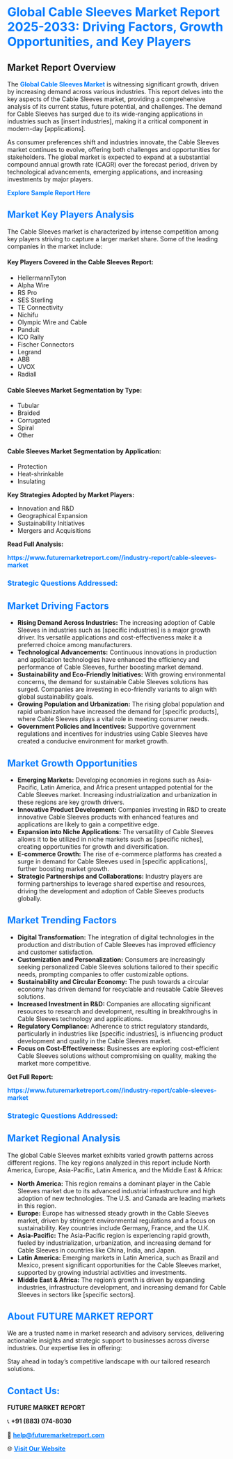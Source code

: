 <h1 style="color: #007BFF;">Global Cable Sleeves Market Report 2025-2033: Driving Factors, Growth Opportunities, and Key Players</h1>

<section id="overview">
<h2>Market Report Overview</h2>
<p>The <a href="https://www.futuremarketreport.com//industry-report/cable-sleeves-market" style="color: #007BFF; text-decoration: none;"><strong>Global Cable Sleeves Market</strong></a> is witnessing significant growth, driven by increasing demand across various industries. This report delves into the key aspects of the Cable Sleeves market, providing a comprehensive analysis of its current status, future potential, and challenges. The demand for Cable Sleeves has surged due to its wide-ranging applications in industries such as [insert industries], making it a critical component in modern-day [applications].</p>
<p>As consumer preferences shift and industries innovate, the Cable Sleeves market continues to evolve, offering both challenges and opportunities for stakeholders. The global market is expected to expand at a substantial compound annual growth rate (CAGR) over the forecast period, driven by technological advancements, emerging applications, and increasing investments by major players.</p>
</section>

<section id="overview">
<p><a href="https://www.futuremarketreport.com//request-sample/reportId=46035" style="color: #007BFF; text-decoration: none;"><strong>Explore Sample Report Here</strong></a></p>
</section>

<section id="key-players">
<h2 style="color: #007BFF;">Market Key Players Analysis</h2>
<p>The Cable Sleeves market is characterized by intense competition among key players striving to capture a larger market share. Some of the leading companies in the market include:</p>
<h4>Key Players Covered in the Cable Sleeves Report:</h4>
<ul><li>HellermannTyton</li><li>Alpha Wire</li><li>RS Pro</li><li>SES Sterling</li><li>TE Connectivity</li><li>Nichifu</li><li>Olympic Wire and Cable</li><li>Panduit</li><li>ICO Rally</li><li>Fischer Connectors</li><li>Legrand</li><li>ABB</li><li>UVOX</li><li>Radiall</li></ul>
<h4>Cable Sleeves Market Segmentation by Type:</h4>
<ul><li>Tubular</li><li>Braided</li><li>Corrugated</li><li>Spiral</li><li>Other</li></ul>

<h4>Cable Sleeves Market Segmentation by Application:</h4>
<ul><li>Protection</li><li>Heat-shrinkable</li><li>Insulating</li></ul>
<p><strong>Key Strategies Adopted by Market Players:</strong></p>
<ul>
<li>Innovation and R&D</li>
<li>Geographical Expansion</li>
<li>Sustainability Initiatives</li>
<li>Mergers and Acquisitions</li>
</ul>
</section>

<section>
<p><strong>Read Full Analysis: </strong></p><a href="https://www.futuremarketreport.com//industry-report/cable-sleeves-market" style="color: #007BFF; text-decoration: none;"><strong>https://www.futuremarketreport.com//industry-report/cable-sleeves-market</strong></a>
<h3 style="color: #007BFF;">Strategic Questions Addressed:</h3>
</section>

<section id="driving-factors">
<h2 style="color: #007BFF;">Market Driving Factors</h2>
<ul>
<li><strong>Rising Demand Across Industries:</strong> The increasing adoption of Cable Sleeves in industries such as [specific industries] is a major growth driver. Its versatile applications and cost-effectiveness make it a preferred choice among manufacturers.</li>
<li><strong>Technological Advancements:</strong> Continuous innovations in production and application technologies have enhanced the efficiency and performance of Cable Sleeves, further boosting market demand.</li>
<li><strong>Sustainability and Eco-Friendly Initiatives:</strong> With growing environmental concerns, the demand for sustainable Cable Sleeves solutions has surged. Companies are investing in eco-friendly variants to align with global sustainability goals.</li>
<li><strong>Growing Population and Urbanization:</strong> The rising global population and rapid urbanization have increased the demand for [specific products], where Cable Sleeves plays a vital role in meeting consumer needs.</li>
<li><strong>Government Policies and Incentives:</strong> Supportive government regulations and incentives for industries using Cable Sleeves have created a conducive environment for market growth.</li>
</ul>
</section>

<section id="growth-opportunities">
<h2 style="color: #007BFF;">Market Growth Opportunities</h2>
<ul>
<li><strong>Emerging Markets:</strong> Developing economies in regions such as Asia-Pacific, Latin America, and Africa present untapped potential for the Cable Sleeves market. Increasing industrialization and urbanization in these regions are key growth drivers.</li>
<li><strong>Innovative Product Development:</strong> Companies investing in R&D to create innovative Cable Sleeves products with enhanced features and applications are likely to gain a competitive edge.</li>
<li><strong>Expansion into Niche Applications:</strong> The versatility of Cable Sleeves allows it to be utilized in niche markets such as [specific niches], creating opportunities for growth and diversification.</li>
<li><strong>E-commerce Growth:</strong> The rise of e-commerce platforms has created a surge in demand for Cable Sleeves used in [specific applications], further boosting market growth.</li>
<li><strong>Strategic Partnerships and Collaborations:</strong> Industry players are forming partnerships to leverage shared expertise and resources, driving the development and adoption of Cable Sleeves products globally.</li>
</ul>
</section>

<section id="trending-factors">
<h2 style="color: #007BFF;">Market Trending Factors</h2>
<ul>
<li><strong>Digital Transformation:</strong> The integration of digital technologies in the production and distribution of Cable Sleeves has improved efficiency and customer satisfaction.</li>
<li><strong>Customization and Personalization:</strong> Consumers are increasingly seeking personalized Cable Sleeves solutions tailored to their specific needs, prompting companies to offer customizable options.</li>
<li><strong>Sustainability and Circular Economy:</strong> The push towards a circular economy has driven demand for recyclable and reusable Cable Sleeves solutions.</li>
<li><strong>Increased Investment in R&D:</strong> Companies are allocating significant resources to research and development, resulting in breakthroughs in Cable Sleeves technology and applications.</li>
<li><strong>Regulatory Compliance:</strong> Adherence to strict regulatory standards, particularly in industries like [specific industries], is influencing product development and quality in the Cable Sleeves market.</li>
<li><strong>Focus on Cost-Effectiveness:</strong> Businesses are exploring cost-efficient Cable Sleeves solutions without compromising on quality, making the market more competitive.</li>
</ul>
</section>

<section>
<p><strong>Get Full Report: </strong></p><a href="https://www.futuremarketreport.com//industry-report/cable-sleeves-market" style="color: #007BFF; text-decoration: none;"><strong>https://www.futuremarketreport.com//industry-report/cable-sleeves-market</strong></a>
<h3 style="color: #007BFF;">Strategic Questions Addressed:</h3>
</section>


<section id="regional-analysis">
<h2 style="color: #007BFF;">Market Regional Analysis</h2>
<p>The global Cable Sleeves market exhibits varied growth patterns across different regions. The key regions analyzed in this report include North America, Europe, Asia-Pacific, Latin America, and the Middle East & Africa:</p>
<ul>
<li><strong>North America:</strong> This region remains a dominant player in the Cable Sleeves market due to its advanced industrial infrastructure and high adoption of new technologies. The U.S. and Canada are leading markets in this region.</li>
<li><strong>Europe:</strong> Europe has witnessed steady growth in the Cable Sleeves market, driven by stringent environmental regulations and a focus on sustainability. Key countries include Germany, France, and the U.K.</li>
<li><strong>Asia-Pacific:</strong> The Asia-Pacific region is experiencing rapid growth, fueled by industrialization, urbanization, and increasing demand for Cable Sleeves in countries like China, India, and Japan.</li>
<li><strong>Latin America:</strong> Emerging markets in Latin America, such as Brazil and Mexico, present significant opportunities for the Cable Sleeves market, supported by growing industrial activities and investments.</li>
<li><strong>Middle East & Africa:</strong> The region’s growth is driven by expanding industries, infrastructure development, and increasing demand for Cable Sleeves in sectors like [specific sectors].</li>
</ul>
</section>

<footer>
<h2 style="color: #007BFF;">About FUTURE MARKET REPORT</h2>
<p>We are a trusted name in market research and advisory services, delivering actionable insights and strategic support to businesses across diverse industries. Our expertise lies in offering:</p>

<p>Stay ahead in today’s competitive landscape with our tailored research solutions.</p>

<h2 style="color: #007BFF;">Contact Us:</h2>
<p><strong>FUTURE MARKET REPORT</strong></p>
<p>📞 <strong>+91 (883) 074-8030</strong></p>
<p>📧 <strong><a href="mailto:help@futuremarketreport.com" style="color: #007BFF;">help@futuremarketreport.com</a></strong></p>
<p>🌐 <strong><a href="https://www.futuremarketreport.com/" style="color: #007BFF;">Visit Our Website</a></strong></p>
</footer>